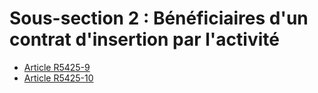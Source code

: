 # Sous-section 2 : Bénéficiaires d'un contrat d'insertion par l'activité

* [Article R5425-9](./LEGIARTI000021338576.md)
* [Article R5425-10](./LEGIARTI000021338567.md)
